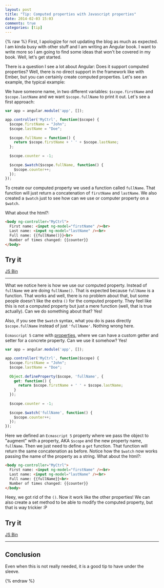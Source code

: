 ```yaml
---
layout: post
title: "Tip: Computed properties with Javascript properties"
date: 2014-02-03 15:03
comments: true
categories: [tip]
---
```

{% raw %}
First, I apologize for not updating the blog as much as expected. I am kinda busy with other stuff and I am writing an Angular book. I want to write more so I am going to find some ideas that won't be covered in my book. Well, let's get started.

There is a question I see a lot about Angular: Does it support computed properties? Well, there is no direct support in the framework like with Ember, but you can certainly create computed properties. Let's see an example, the typical example:
<!--more-->
We have someone name, in two different variables: `$scope.firstName` and `$scope.lastName` and we want `$scope.fullName` to print it out. Let's see a first approach:

```javascript
var app = angular.module('app', []);

app.controller('MyCtrl', function($scope) {
  $scope.firstName = "John";
  $scope.lastName = "Doe";
  
  $scope.fullName = function() {
    return $scope.firstName + ' ' + $scope.lastName;
  };
  
  $scope.counter = -1;
  
  $scope.$watch($scope.fullName, function() {
    $scope.counter++;
  });
});
```

To create our computed property we used a function called `fullName`. That function will just return a concatenation of `firstName` and `lastName`. We also created a `$watch` just to see how can we use or computer property on a `$watch`.

What about the html?:

```html
<body ng-controller="MyCtrl">
  First name: <input ng-model="firstName" /><br>
  Last name: <input ng-model="lastName" /><br>
  Full name: {{fullName()}}<br>
  Number of times changed: {{counter}}
</body>
```

## Try it

<a class="jsbin-embed" href="http://jsbin.com/EGAWivu/1/embed?output">JS Bin</a><script src="http://static.jsbin.com/js/embed.js"></script>

***

What we notice here is how we use our computed property. Instead of `fullName` we are doing `fullName()`. That is expected because `fullName` is a function. That works and well, there is no problem about that, but some people doesn't like the extra `()` for the computed property. They feel like this is not a computed property but just a mere function (well, that is true actually). Can we do something about that? Yes!

Also, if you see the `$watch` syntax, what you do is pass directly `$scope.fullName` instead of just `'fullName'`. Nothing wrong here. 

`Ecmascript 5` came with [properties](https://developer.mozilla.org/en-US/docs/Web/JavaScript/Reference/Global_Objects/Object/defineProperty), where we can have a custom getter and setter for a concrete property. Can we use it somehow? Yes!

```javascript
var app = angular.module('app', []);

app.controller('MyCtrl', function($scope) {
  $scope.firstName = "John";
  $scope.lastName = "Doe";
  
  Object.defineProperty($scope, 'fullName', {
    get: function() {
      return $scope.firstName + ' ' + $scope.lastName;
    }
  });
  
  $scope.counter = -1;
  
  $scope.$watch('fullName', function() {
    $scope.counter++;
  });
});
```

Here we defined an `Ecmascript 5` property where we pass the object to "augment" with a property, AKA `$scope` and the new property name, `fullName`. Then we just need to define a `get` function. That function will return the same concatenation as before. Notice how the `$watch` now works passing the name of the property as a string. What about the html?:

```html
<body ng-controller="MyCtrl">
  First name: <input ng-model="firstName" /><br>
  Last name: <input ng-model="lastName" /><br>
  Full name: {{fullName}}<br>
  Number of times changed: {{counter}}
</body>
```

Heey, we got rid of the `()`. Now it work like the other properties! We can also create a set method to be able to modify the computed property, but that is way trickier :P

## Try it

<a class="jsbin-embed" href="http://jsbin.com/EGAWivu/2/embed?output">JS Bin</a><script src="http://static.jsbin.com/js/embed.js"></script>

***

## Conclusion

Even when this is not really needed, it is a good tip to have under the sleeve.

{% endraw %}